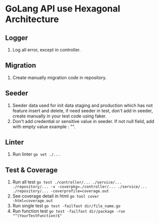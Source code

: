 # GoLang API use Hexagonal Architecture

## Logger
1. Log all error, except in controller.

## Migration
1. Create manually migration code in repository.

## Seeder
1. Seeder data used for init data staging and production which has not feature insert and delete, if need seeder in test, don't add in seeder, create manually in your test code using faker.
2. Don't add credential or sensitive value in seeder. If not null field, add with empty value example : "".

## Linter
1. Run linter <code>go vet ./...</code>

## Test & Coverage
1. Run all test <code>go test ./controller/... ./service/... ./repository/... -v -coverpkg=./controller/... ./service/... ./repository/... -coverprofile=coverage.out</code>
2. See coverage detail in html <code>go tool cover -html=coverage.out</code>
3. Run single test <code>go test -failfast dir/file_name.go</code>
4. Run function test <code>go test -failfast dir/package -run "^(YourTestFunction)$"</code>
